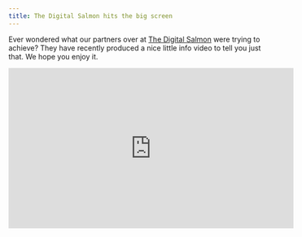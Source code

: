 ```yaml
---
title: The Digital Salmon hits the big screen
---
```


Ever wondered what our partners over at [The Digital Salmon](/partners/the-digital-salmon/) were trying to achieve? 
They have recently produced a nice little info video to tell you just that. We hope you enjoy it.

<iframe src="https://www.youtube.com/embed/XZtYog4bD2c" width="560" height="315" frameborder="0" allowfullscreen="allowfullscreen"></iframe>
